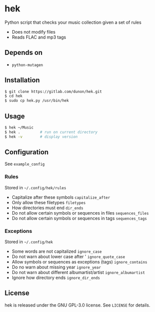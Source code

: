 # hek

Python script that checks your music collection given a set of rules

- Does not modify files
- Reads FLAC and mp3 tags

## Depends on
- `python-mutagen`

## Installation
```bash
$ git clone https://gitlab.com/dunon/hek.git
$ cd hek
$ sudo cp hek.py /usr/bin/hek
```

## Usage
```bash
$ hek ~/Music
$ hek .         # run on current directory
$ hek -v        # display version
```

## Configuration
See `example_config`

### Rules
Stored in `~/.config/hek/rules`
- Capitalize after these symbols `capitalize_after`
- Only allow these filetypes `filetypes`
- How directories must end `dir_ends`
- Do not allow certain symbols or sequences in files `sequences_files`
- Do not allow certain symbols or sequences in tags `sequences_tags`

### Exceptions
Stored in `~/.config/hek`
- Some words are not capitalized `ignore_case`
- Do not warn about lower case after ' `ignore_quote_case`
- Allow symbols or sequences as exceptions (tags) `ignore_contains`
- Do no warn about missing year `ignore_year`
- Do not warn about different albumartist/artist `ignore_albumartist`
- Ignore how directory ends `ignore_dir_ends`

## License
hek is released under the GNU GPL-3.0 license. See `LICENSE` for details.
